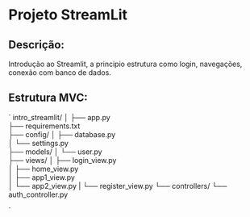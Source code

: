 # Projeto StreamLit

## Descrição:

Introdução ao Streamlit, a principio estrutura como login, navegações, conexão com banco de dados.

## Estrutura MVC:
`
intro_streamlit/
│
├── app.py                
├── requirements.txt      
├── config/
│   ├── database.py       
│   └── settings.py       
├── models/
│   └── user.py           
├── views/
│   ├── login_view.py     
│   ├── home_view.py      
│   ├── app1_view.py      
│   └── app2_view.py 
|   └── register_view.py
└── controllers/
    └── auth_controller.py 


`